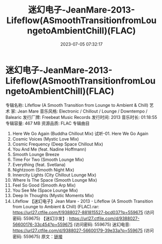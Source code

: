 ﻿---
title: 迷幻电子-JeanMare-2013-Lifeflow(ASmoothTransitionfromLoungetoAmbientChill)(FLAC)
date: 2023-07-05 07:32:17
categories: 古典音乐、新世纪、纯音雅乐
tags: 纯音雅乐
---
# 迷幻电子-JeanMare-2013-Lifeflow(ASmoothTransitionfromLoungetoAmbientChill)(FLAC)

专辑名称: Lifeflow (A Smooth Transition from
Lounge to Ambient & Chill)
艺 术 家: Jean Mare
音乐风格: Electronic / Chillout / Lounge / Downtempo / Balearic
发行厂牌: Freebeat Music Records
发行时间: 2013
音乐时长: 01:18:55
专辑容量: 467 MB
资源品质: FLAC
专辑曲目
01. Here We Go Again (Buddha Chillout Mix)
试听-01. Here We Go Again
02. Cosmic Voices (Mystic Love Mix)
03. Cosmic Frequency (Deep Space Chillout Mix)
04. You And Me (feat. Nadine Hoffmann)
05. Smooth Lounge Breeze
06. Time For Two (Smooth Lounge Mix)
07. Everything (feat. Svetlana)
08. Nightzoom (Smooth Night Mix)
09. Innercity Lights (City Chillout Lounge Mix)
10. Where Is The Space (Smooth Lounge Mix)
11. Feel So Good (Smooth Arp Mix)
12. You See Me (Space Lounge Mix)
13. Deep In Thoughts (Mystic Moments Mix)
14. Lifeflow
【迷幻电子】Jean Mare - 2013 - Lifeflow (A Smooth Transition from
Lounge to Ambient & Chill) (FLAC).rar: https://url27.ctfile.com/f/9388027-881815527-bcd037?p=559675
(访问密码: 559675)
【迷幻沙发】: https://url27.ctfile.com/d/9388027-56600176-33c454?p=559675
(访问密码: 559675)
迷幻电音: https://url27.ctfile.com/d/9388027-56600179-39e33a?p=559675
(访问密码: 559675)
原文：[链接](https://blog.sina.com.cn/s/blog_1647c7e76010312kd.html)